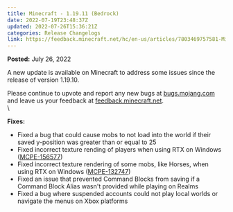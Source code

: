 ```yaml
---
title: Minecraft - 1.19.11 (Bedrock)
date: 2022-07-19T23:48:37Z
updated: 2022-07-26T15:36:21Z
categories: Release Changelogs
link: https://feedback.minecraft.net/hc/en-us/articles/7803469757581-Minecraft-1-19-11-Bedrock-
---
```


**Posted:** July 26, 2022

A new update is available on Minecraft to address some issues since the release of version 1.19.10.

Please continue to upvote and report any new bugs at [bugs.mojang.com](https://bugs.mojang.com/) and leave us your feedback at [feedback.minecraft.net](https://feedback.minecraft.net/).\
\

**Fixes:**

-   Fixed a bug that could cause mobs to not load into the world if their saved y-position was greater than or equal to 25
-   Fixed incorrect texture rending of players when using RTX on Windows ([MCPE-156577](https://bugs.mojang.com/browse/MCPE-156577))
-   Fixed incorrect texture rendering of some mobs, like Horses, when using RTX on Windows ([MCPE-132747](https://bugs.mojang.com/browse/MCPE-132747))
-   Fixed an issue that prevented Command Blocks from saving if a Command Block Alias wasn't provided while playing on Realms
-   Fixed a bug where suspended accounts could not play local worlds or navigate the menus on Xbox platforms

